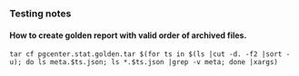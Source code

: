 ### Testing notes

#### How to create golden report with valid order of archived files.
```
tar cf pgcenter.stat.golden.tar $(for ts in $(ls |cut -d. -f2 |sort -u); do ls meta.$ts.json; ls *.$ts.json |grep -v meta; done |xargs)
```